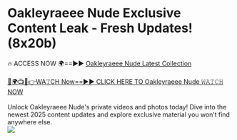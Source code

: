 # Oakleyraeee Nude Exclusive Content Leak - Fresh Updates! (8x20b)

🔥 ACCESS NOW 🌍==►► <a href="https://tinyurl.com/yc657z5k" rel="nofollow">Oakleyraeee Nude Latest Collection</a>
<br><br>
[🔴🌍📺📱👉WA𝚃CH Now==►► CLICK HERE TO Oakleyraeee Nude 𝚆𝙰𝚃𝙲𝙷 NOW](https://tinyurl.com/yc657z5k)
<br><br>
Unlock Oakleyraeee Nude's private videos and photos today! Dive into the newest 2025 content updates and explore exclusive material you won’t find anywhere else.
<br>
<a href="https://tinyurl.com/yc657z5k" rel="nofollow" data-target="animated-image.originalLink"><img src="https://camo.githubusercontent.com/8a4f000d20f83aca3bf7ec5f350d767afa0574a8a352519fd8cfa583a6f93a33/68747470733a2f2f692e696d6775722e636f6d2f644a486b345a712e676966" data-canonical-src="https://i.imgur.com/dJHk4Zq.gif" style="max-width: 100%; display: inline-block;" data-target="animated-image.originalImage"></a>
<br>
